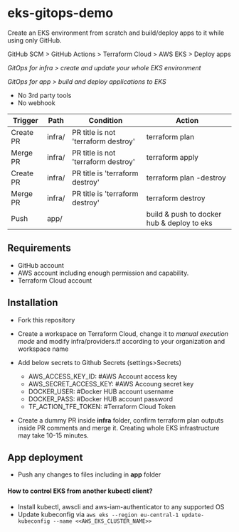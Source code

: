 # eks-gitops-demo

Create an EKS environment from scratch and build/deploy apps to it while using only GitHub.

GitHub SCM > GitHub Actions > Terraform Cloud > AWS EKS > Deploy apps

*GitOps for infra > create and update your whole EKS environment*

*GitOps for app > build and deploy applications to EKS*

- No 3rd party tools
- No webhook


|**Trigger**|**Path**|**Condition**|**Action**|
|-|-|-|-|
|Create PR|infra/|PR title is not 'terraform destroy'|terraform plan|
|Merge PR|infra/|PR title is not 'terraform destroy'|terraform apply|
|Create PR|infra/|PR title is 'terraform destroy'|terraform plan -destroy|
|Merge PR|infra/|PR title is 'terraform destroy'|terraform destroy|
|Push|app/| |build & push to docker hub & deploy to eks|

## Requirements
- GitHub account
- AWS account including enough permission and capability.
- Terraform Cloud account

## Installation

- Fork this repository

- Create a workspace on Terraform Cloud, change it to *manual execution mode* and modify infra/providers.tf according to your organization and workspace name

- Add below secrets to Github Secrets (settings>Secrets)
    - AWS_ACCESS_KEY_ID:  #AWS Account access key
    - AWS_SECRET_ACCESS_KEY: #AWS Accoung secret key
    - DOCKER_USER: #Docker HUB account username
    - DOCKER_PASS: #Docker HUB account password
    - TF_ACTION_TFE_TOKEN: #Terraform Cloud Token

- Create a dummy PR inside **infra** folder, confirm terraform plan outputs inside PR comments and merge it. Creating whole EKS infrastructure may take 10-15 minutes.

## App deployment
- Push any changes to files including in **app** folder

#### How to control EKS from another kubectl client?
- Install kubectl, awscli and aws-iam-authenticator to any supported OS
- Update kubeconfig via `aws eks --region eu-central-1 update-kubeconfig --name <<AWS_EKS_CLUSTER_NAME>>`

